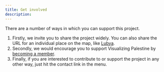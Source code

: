 ```yaml
---
title: Get involved
description: 
---
```

There are a number of ways in which you can support this project.

1. Firstly, we invite you to share the project widely. You can also share the URL for an individual place on the map, like [Lubya](/en/maps/lubya/).
2. Secondly, we would encourage you to support Visualizing Palestine by [becoming a member](https://visualizingpalestine.org/membership).
3. Finally, if you are interested to contribute to or support the project in any other way, just hit the contact link in the menu.